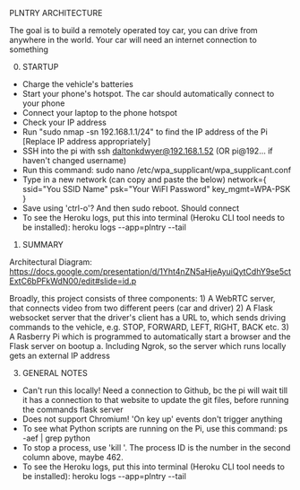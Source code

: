 PLNTRY ARCHITECTURE

The goal is to build a remotely operated toy car, you can drive from anywhere in the world. Your car will need an internet connection to something

0. STARTUP
- Charge the vehicle's batteries
- Start your phone's hotspot. The car should automatically connect to your phone
- Connect your laptop to the phone hotspot
- Check your IP address
- Run "sudo nmap -sn 192.168.1.1/24" to find the IP address of the Pi [Replace IP address appropriately]
- SSH into the pi with ssh daltonkdwyer@192.168.1.52 (OR pi@192... if haven't changed username)
- Run this command: sudo nano /etc/wpa_supplicant/wpa_supplicant.conf 
- Type in a new network (can copy and paste the below)
        network={
            ssid="You SSID Name"
            psk="Your WiFI Password"
            key_mgmt=WPA-PSK
        }
- Save using 'ctrl-o'? And then sudo reboot. Should connect
- To see the Heroku logs, put this into terminal (Heroku CLI tool needs to be installed):
heroku logs --app=plntry --tail

1. SUMMARY

Architectural Diagram: https://docs.google.com/presentation/d/1Yht4nZN5aHjeAyuiQytCdhY9se5ctExtC6bPFkWdN00/edit#slide=id.p

Broadly, this project consists of three components:
    1) A WebRTC server, that connects video from two different peers (car and driver)
    2) A Flask websocket server that the driver's client has a URL to, which sends driving commands to the vehicle, e.g. STOP, FORWARD, LEFT, RIGHT, BACK etc.
    3) A Rasberry Pi which is programmed to automatically start a browser and the Flask server on bootup
        a. Including Ngrok, so the server which runs locally gets an external IP address


3. GENERAL NOTES

- Can't run this locally! Need a connection to Github, bc the pi will wait till it has a connection to that website to update the git files, before running the commands flask server
- Does not support Chromium! 'On key up' events don't trigger anything
- To see what Python scripts are running on the Pi, use this command: ps -aef | grep python
- To stop a process, use 'kill <process ID>'. The process ID is the number in the second column above, maybe 462.
- To see the Heroku logs, put this into terminal (Heroku CLI tool needs to be installed):
heroku logs --app=plntry --tail
